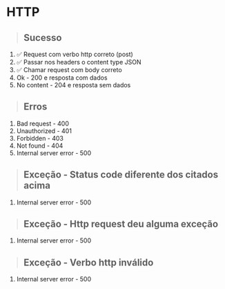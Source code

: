 # HTTP

> ## Sucesso

1. ✅ Request com verbo http correto (post)
2. ✅ Passar nos headers o content type JSON
3. ✅ Chamar request com body correto
4. Ok - 200 e resposta com dados
5. No content - 204 e resposta sem dados

> ## Erros

1. Bad request - 400
2. Unauthorized - 401
3. Forbidden - 403
4. Not found - 404
5. Internal server error - 500

> ## Exceção - Status code diferente dos citados acima

1. Internal server error - 500

> ## Exceção - Http request deu alguma exceção

1. Internal server error - 500

> ## Exceção - Verbo http inválido

1. Internal server error - 500
